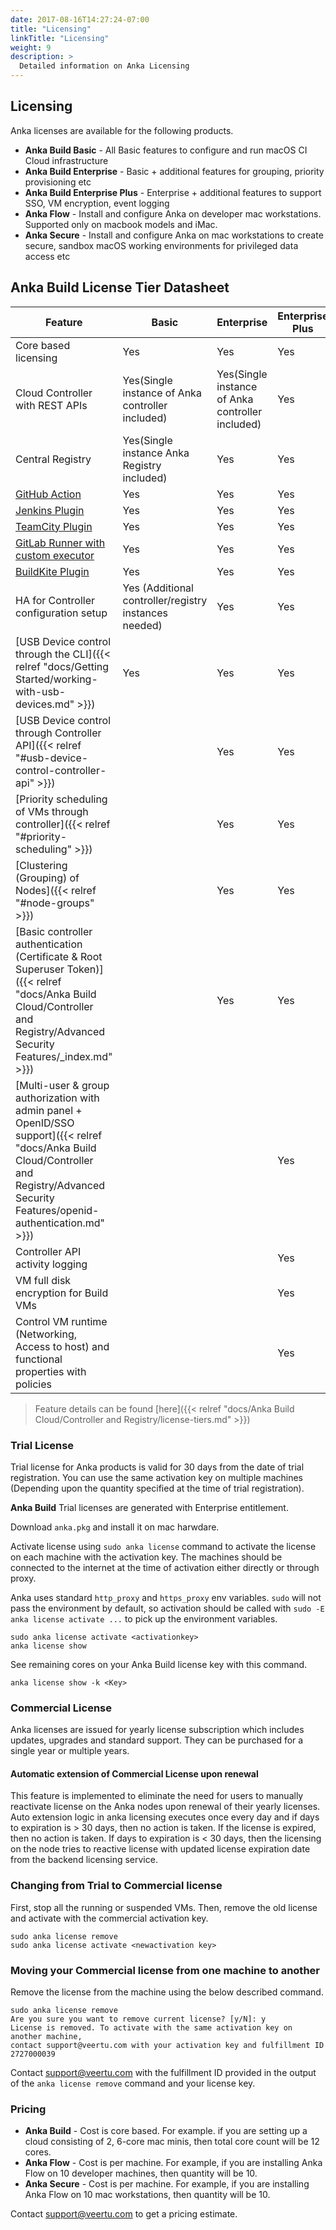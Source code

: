 ```yaml
---
date: 2017-08-16T14:27:24-07:00
title: "Licensing"
linkTitle: "Licensing"
weight: 9
description: >
  Detailed information on Anka Licensing
---
```


## Licensing
Anka licenses are available for the following products.  

+ **Anka Build Basic** - All Basic features to configure and run macOS CI Cloud infrastructure
+ **Anka Build Enterprise** - Basic + additional features for grouping, priority provisioning etc
+ **Anka Build Enterprise Plus** - Enterprise + additional features to support SSO, VM encryption, event logging
+ **Anka Flow** - Install and configure Anka on developer mac workstations. Supported only on macbook models and iMac.
+ **Anka Secure** - Install and configure Anka on mac workstations to create secure, sandbox macOS working environments for privileged data access etc

## Anka Build License Tier Datasheet

**Feature** | **Basic** | **Enterprise** | **Enterprise Plus**
--- | --- | --- |  ---
Core based licensing | Yes | Yes | Yes
Cloud Controller with REST APIs | Yes(Single instance of Anka controller included) | Yes(Single instance of Anka controller included) | Yes
Central Registry | Yes(Single instance Anka Registry included) | Yes | Yes
[GitHub Action](https://github.com/marketplace/actions/anka-vm-github-action) | Yes | Yes | Yes
[Jenkins Plugin](https://plugins.jenkins.io/anka-build/) | Yes | Yes | Yes
[TeamCity Plugin](https://plugins.jetbrains.com/plugin/10733-anka-build-cloud) | Yes | Yes | Yes
[GitLab Runner with custom executor](https://github.com/veertuinc/gitlab-runner) | Yes | Yes | Yes
[BuildKite Plugin](https://github.com/veertuinc/anka-buildkite-plugin) | Yes | Yes | Yes
HA for Controller configuration setup | Yes (Additional controller/registry instances needed) | Yes | Yes
[USB Device control through the CLI]({{< relref "docs/Getting Started/working-with-usb-devices.md" >}}) |  Yes  | Yes | Yes
[USB Device control through Controller API]({{< relref "#usb-device-control-controller-api" >}}) |    | Yes | Yes
[Priority scheduling of VMs through controller]({{< relref "#priority-scheduling" >}}) |    | Yes | Yes
[Clustering (Grouping) of Nodes]({{< relref "#node-groups" >}}) |    | Yes | Yes 
[Basic controller authentication (Certificate & Root Superuser Token)]({{< relref "docs/Anka Build Cloud/Controller and Registry/Advanced Security Features/_index.md" >}}) |    | Yes | Yes
[Multi-user & group authorization with admin panel + OpenID/SSO support]({{< relref "docs/Anka Build Cloud/Controller and Registry/Advanced Security Features/openid-authentication.md" >}}) |    |    | Yes
Controller API activity logging |    |    | Yes
VM full disk encryption for Build VMs |    |    | Yes
Control VM runtime (Networking, Access to host) and functional properties with policies |    |    | Yes 

> Feature details can be found [here]({{< relref "docs/Anka Build Cloud/Controller and Registry/license-tiers.md" >}}) 

### Trial License
Trial license for Anka products is valid for 30 days from the date of trial registration. You can use the same activation key on multiple machines (Depending upon the quantity specified at the time of trial registration).  

**Anka Build** Trial licenses are generated with Enterprise entitlement.

Download `anka.pkg` and install it on mac harwdare.

Activate license using `sudo anka license` command to activate the license on each machine with the activation key. The machines should be connected to the internet at the time of activation either directly or through proxy.  

Anka uses standard `http_proxy` and `https_proxy` env variables. `sudo` will not pass the environment by default, so activation should be called with `sudo -E anka license activate ...` to pick up the environment variables.
```
sudo anka license activate <activationkey>
anka license show
```

See remaining cores on your Anka Build license key with this command.

`anka license show -k <Key>`

### Commercial License
Anka licenses are issued for yearly license subscription which includes updates, upgrades and standard support. They can be purchased for a single year or multiple years. 

#### Automatic extension of Commercial License upon renewal
This feature is implemented to eliminate the need for users to manually reactivate license on the Anka nodes upon renewal of their yearly licenses.
Auto extension logic in anka licensing executes once every day and if days to expiration is > 30 days, then no action is taken. If the license is expired, then no action is taken. If days to expiration is < 30 days, then the licensing on the node tries to reactive license with updated license expiration date from the backend licensing service.

### Changing from Trial to Commercial license
First, stop all the running or suspended VMs. Then, remove the old license and activate with the commercial activation key.

```
sudo anka license remove
sudo anka license activate <newactivation key>
```
### Moving your Commercial license from one machine to another
Remove the license from the machine using the below described command.

```
sudo anka license remove
Are you sure you want to remove current license? [y/N]: y
License is removed. To activate with the same activation key on another machine,
contact support@veertu.com with your activation key and fulfillment ID 2727000039

```
Contact [support@veertu.com](mailto:support@veertu.com) with the fulfillment ID provided in the output of the `anka license remove` command and your license key.

### Pricing

+ **Anka Build** - Cost is core based. For example. if you are setting up a cloud consisting of 2, 6-core mac minis, then total core count will be 12 cores.
+ **Anka Flow** - Cost is per machine. For example, if you are installing Anka Flow on 10 developer machines, then quantity will be 10.
+ **Anka Secure** - Cost is per machine. For example, if you are installing Anka Flow on 10 mac workstations, then quantity will be 10.

Contact [support@veertu.com](mailto:support@veertu.com) to get a pricing estimate.  




